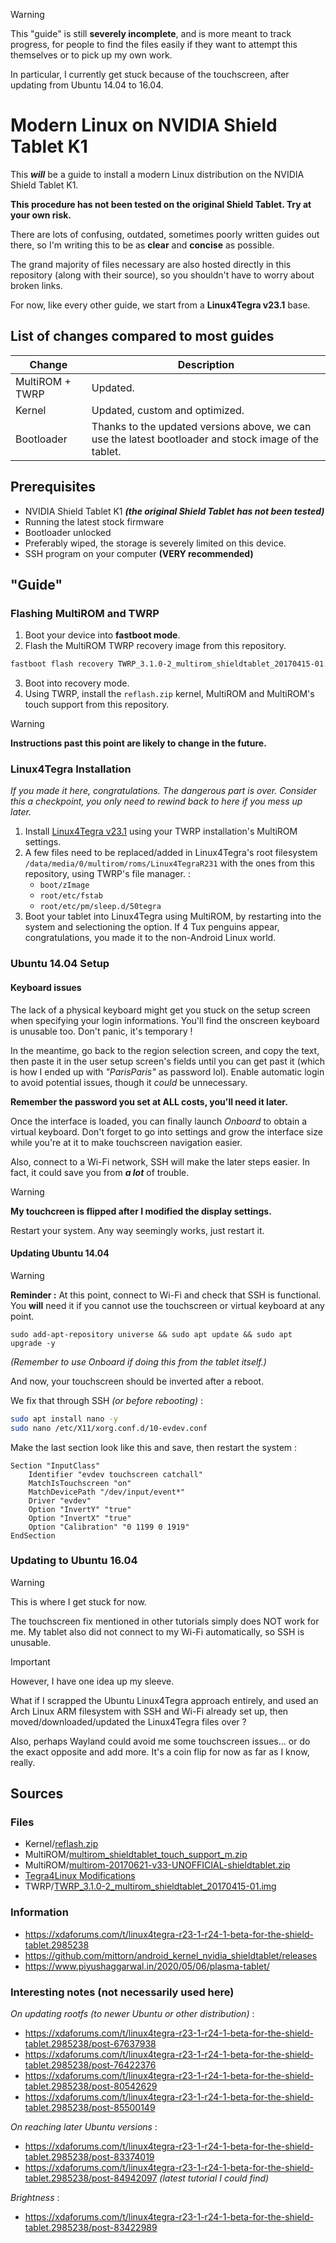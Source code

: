 > [!WARNING]
> This "guide" is still **severely incomplete**, and is more meant to track progress, for people to find the files easily if they want to attempt this themselves or to pick up my own work.
>
> In particular, I currently get stuck because of the touchscreen, after updating from Ubuntu 14.04 to 16.04.

# Modern Linux on NVIDIA Shield Tablet K1

This ***will*** be a guide to install a modern Linux distribution on the NVIDIA Shield Tablet K1.

**This procedure has not been tested on the original Shield Tablet. Try at your own risk.**

There are lots of confusing, outdated, sometimes poorly written guides out there, so I'm writing this to be as **clear** and **concise** as possible.

The grand majority of files necessary are also hosted directly in this repository (along with their source), so you shouldn't have to worry about broken links.

For now, like every other guide, we start from a **Linux4Tegra v23.1** base.

## List of changes compared to most guides

| Change | Description |
| --- | --- |
| MultiROM + TWRP | Updated. |
| Kernel | Updated, custom and optimized. |
| Bootloader | Thanks to the updated versions above, we can use the latest bootloader and stock image of the tablet. |

## Prerequisites

- NVIDIA Shield Tablet K1 ***(the original Shield Tablet has not been tested)***
- Running the latest stock firmware
- Bootloader unlocked
- Preferably wiped, the storage is severely limited on this device.
- SSH program on your computer **(VERY recommended)**

## "Guide"

### Flashing MultiROM and TWRP

1. Boot your device into **fastboot mode**.
2. Flash the MultiROM TWRP recovery image from this repository.
```bash
fastboot flash recovery TWRP_3.1.0-2_multirom_shieldtablet_20170415-01.img
```
3. Boot into recovery mode.
4. Using TWRP, install the `reflash.zip` kernel, MultiROM and MultiROM's touch support from this repository.

> [!WARNING]
>
> **Instructions past this point are likely to change in the future.**

### Linux4Tegra Installation

*If you made it here, congratulations. The dangerous part is over. Consider this a checkpoint, you only need to rewind back to here if you mess up later.*

1. Install [Linux4Tegra v23.1](https://xdaforums.com/t/linux4tegra-r23-1-r24-1-beta-for-the-shield-tablet.2985238/) using your TWRP installation's MultiROM settings.
2. A few files need to be replaced/added in Linux4Tegra's root filesystem `/data/media/0/multirom/roms/Linux4TegraR231` with the ones from this repository, using TWRP's file manager.  :
   - `boot/zImage`
   - `root/etc/fstab`
   - `root/etc/pm/sleep.d/50tegra`
3. Boot your tablet into Linux4Tegra using MultiROM, by restarting into the system and selectioning the option. If 4 Tux penguins appear, congratulations, you made it to the non-Android Linux world.

### Ubuntu 14.04 Setup

#### Keyboard issues

The lack of a physical keyboard might get you stuck on the setup screen when specifying your login informations. You'll find the onscreen keyboard is unusable too. Don't panic, it's temporary !

In the meantime, go back to the region selection screen, and copy the text, then paste it in the user setup screen's fields until you can get past it (which is how I ended up with *"ParisParis"* as password lol). Enable automatic login to avoid potential issues, though it *could* be unnecessary.

**Remember the password you set at ALL costs, you'll need it later.**

Once the interface is loaded, you can finally launch *Onboard* to obtain a virtual keyboard. Don't forget to go into settings and grow the interface size while you're at it to make touchscreen navigation easier.

Also, connect to a Wi-Fi network, SSH will make the later steps easier. In fact, it could save you from ***a lot*** of trouble.

> [!WARNING]
> 
> **My touchcreen is flipped after I modified the display settings.**
> 
> Restart your system. Any way seemingly works, just restart it.

#### Updating Ubuntu 14.04

> [!WARNING]
>
> **Reminder :** At this point, connect to Wi-Fi and check that SSH is functional. You **will** need it if you cannot use the touchscreen or virtual keyboard at any point.

```
sudo add-apt-repository universe && sudo apt update && sudo apt upgrade -y
```

*(Remember to use Onboard if doing this from the tablet itself.)*

And now, your touchscreen should be inverted after a reboot.

We fix that through SSH *(or before rebooting)* :

```bash
sudo apt install nano -y
sudo nano /etc/X11/xorg.conf.d/10-evdev.conf
```

Make the last section look like this and save, then restart the system :

```
Section "InputClass"
	Identifier "evdev touchscreen catchall"
	MatchIsTouchscreen "on"
	MatchDevicePath "/dev/input/event*"
	Driver "evdev"
	Option "InvertY" "true"
	Option "InvertX" "true"
	Option "Calibration" "0 1199 0 1919"
EndSection
```

### Updating to Ubuntu 16.04

> [!WARNING]
>
> This is where I get stuck for now.
>
> The touchscreen fix mentioned in other tutorials simply does NOT work for me. My tablet also did not connect to my Wi-Fi automatically, so SSH is unusable.

> [!IMPORTANT]
>
> However, I have one idea up my sleeve.
>
> What if I scrapped the Ubuntu Linux4Tegra approach entirely, and used an Arch Linux ARM filesystem with SSH and Wi-Fi already set up, then moved/downloaded/updated the Linux4Tegra files over ?
>
> Also, perhaps Wayland could avoid me some touchscreen issues... or do the exact opposite and add more. It's a coin flip for now as far as I know, really.

## Sources

### Files

- Kernel/[reflash.zip](https://github.com/mittorn/android_kernel_nvidia_shieldtablet/releases/tag/first_multirom_release)
- MultiROM/[multirom_shieldtablet_touch_support_m.zip](https://prd.androidfilehost.com/?fid=745425885120719014)
- MultiROM/[multirom-20170621-v33-UNOFFICIAL-shieldtablet.zip](https://androidfilehost.com/?fid=529152257862714116)
- [Tegra4Linux Modifications](https://github.com/mittorn/android_kernel_nvidia_shieldtablet/releases/tag/first_ubuntu_release)
- TWRP/[TWRP_3.1.0-2_multirom_shieldtablet_20170415-01.img](https://androidfilehost.com/?fid=457095661767148485)

### Information

- https://xdaforums.com/t/linux4tegra-r23-1-r24-1-beta-for-the-shield-tablet.2985238
- https://github.com/mittorn/android_kernel_nvidia_shieldtablet/releases
- https://www.piyushaggarwal.in/2020/05/06/plasma-tablet/

### Interesting notes (not necessarily used here)

*On updating rootfs (to newer Ubuntu or other distribution)* :

- https://xdaforums.com/t/linux4tegra-r23-1-r24-1-beta-for-the-shield-tablet.2985238/post-67637938
- https://xdaforums.com/t/linux4tegra-r23-1-r24-1-beta-for-the-shield-tablet.2985238/post-76422376
- https://xdaforums.com/t/linux4tegra-r23-1-r24-1-beta-for-the-shield-tablet.2985238/post-80542629
- https://xdaforums.com/t/linux4tegra-r23-1-r24-1-beta-for-the-shield-tablet.2985238/post-85500149

*On reaching later Ubuntu versions* :

- https://xdaforums.com/t/linux4tegra-r23-1-r24-1-beta-for-the-shield-tablet.2985238/post-83374019
- https://xdaforums.com/t/linux4tegra-r23-1-r24-1-beta-for-the-shield-tablet.2985238/post-84942097 *(latest tutorial I could find)*

*Brightness* :

- https://xdaforums.com/t/linux4tegra-r23-1-r24-1-beta-for-the-shield-tablet.2985238/post-83422989